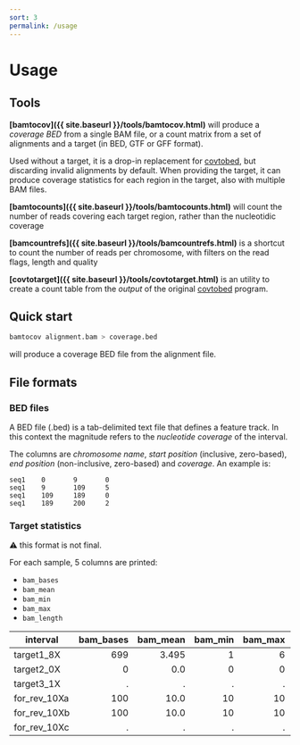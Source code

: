 ```yaml
---
sort: 3
permalink: /usage
---
```


# Usage

## Tools

**[bamtocov]({{ site.baseurl }}/tools/bamtocov.html)** will produce a _coverage BED_ from a single BAM file, or a count matrix from a set of alignments and a target (in BED, GTF or GFF format).

Used without a target, it is a drop-in replacement for [covtobed](https://github.com/telatin/covtobed), but discarding invalid alignments by default.
When providing the target, it can produce coverage statistics for each region in the target, also with multiple BAM files.

**[bamtocounts]({{ site.baseurl }}/tools/bamtocounts.html)** will count the number of reads covering each target region, rather than the nucleotidic coverage

**[bamcountrefs]({{ site.baseurl }}/tools/bamcountrefs.html)** is a shortcut to count the number of reads per chromosome, with filters on the read flags, length and quality

**[covtotarget]({{ site.baseurl }}/tools/covtotarget.html)** is an utility to create a count table from the _output_ of the original [covtobed](https://github.com/telatin/covtobed) program.

 
## Quick start

```bash
bamtocov alignment.bam > coverage.bed
```

will produce a coverage BED file from the alignment file.


## File formats

### BED files

A BED file (.bed) is a tab-delimited text file that defines a feature track. In this context the magnitude
refers to the _nucleotide coverage_ of the interval.

The columns are _chromosome name_, _start position_ (inclusive, zero-based), _end position_ 
(non-inclusive, zero-based) and _coverage_.
An example is:

```text
seq1    0       9       0
seq1    9       109     5
seq1    109     189     0
seq1    189     200     2
```

### Target statistics

:warning: this format is not final.

For each sample, 5 columns are printed:

* `bam_bases`
* `bam_mean`
* `bam_min`
* `bam_max`
* `bam_length`

| interval     | bam_bases | bam_mean | bam_min | bam_max | bam_length |
| ------------ | --------: | -------: | ------: | ------: | ---------: |
| target1_8X   |       699 |    3.495 |       1 |       6 |        200 |
| target2_0X   |         0 |      0.0 |       0 |       0 |         50 |
| target3_1X   |         . |        . |       . |       . |          . |
| for_rev_10Xa |       100 |     10.0 |      10 |      10 |         10 |
| for_rev_10Xb |       100 |     10.0 |      10 |      10 |         10 |
| for_rev_10Xc |         . |        . |       . |       . |          . |
